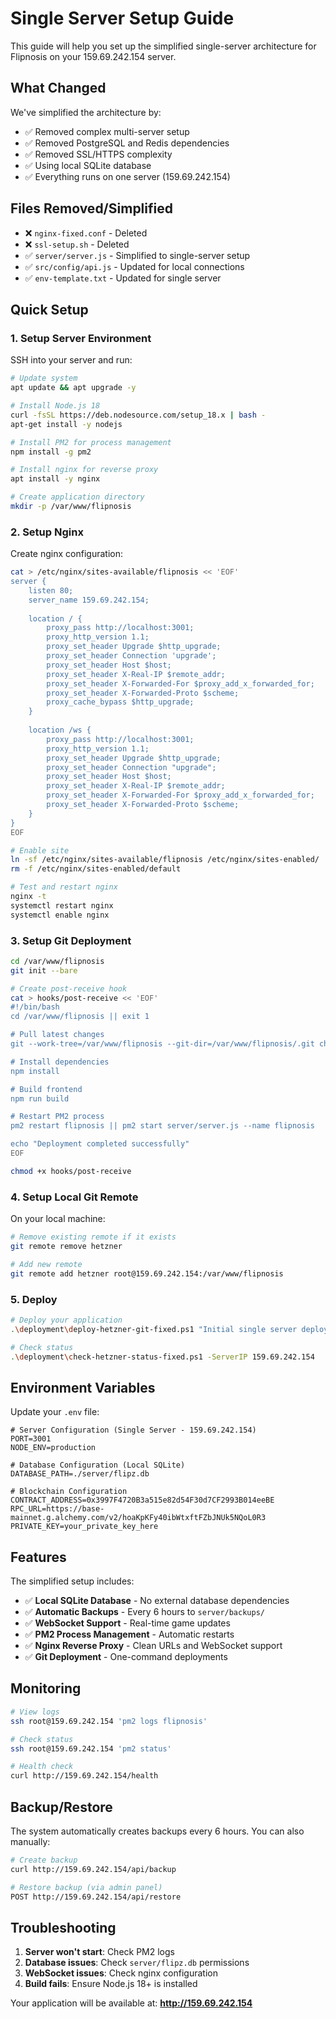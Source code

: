 # Single Server Setup Guide

This guide will help you set up the simplified single-server architecture for Flipnosis on your 159.69.242.154 server.

## What Changed

We've simplified the architecture by:
- ✅ Removed complex multi-server setup
- ✅ Removed PostgreSQL and Redis dependencies
- ✅ Removed SSL/HTTPS complexity
- ✅ Using local SQLite database
- ✅ Everything runs on one server (159.69.242.154)

## Files Removed/Simplified

- ❌ `nginx-fixed.conf` - Deleted
- ❌ `ssl-setup.sh` - Deleted
- ✅ `server/server.js` - Simplified to single-server setup
- ✅ `src/config/api.js` - Updated for local connections
- ✅ `env-template.txt` - Updated for single server

## Quick Setup

### 1. Setup Server Environment

SSH into your server and run:

```bash
# Update system
apt update && apt upgrade -y

# Install Node.js 18
curl -fsSL https://deb.nodesource.com/setup_18.x | bash -
apt-get install -y nodejs

# Install PM2 for process management
npm install -g pm2

# Install nginx for reverse proxy
apt install -y nginx

# Create application directory
mkdir -p /var/www/flipnosis
```

### 2. Setup Nginx

Create nginx configuration:

```bash
cat > /etc/nginx/sites-available/flipnosis << 'EOF'
server {
    listen 80;
    server_name 159.69.242.154;
    
    location / {
        proxy_pass http://localhost:3001;
        proxy_http_version 1.1;
        proxy_set_header Upgrade $http_upgrade;
        proxy_set_header Connection 'upgrade';
        proxy_set_header Host $host;
        proxy_set_header X-Real-IP $remote_addr;
        proxy_set_header X-Forwarded-For $proxy_add_x_forwarded_for;
        proxy_set_header X-Forwarded-Proto $scheme;
        proxy_cache_bypass $http_upgrade;
    }
    
    location /ws {
        proxy_pass http://localhost:3001;
        proxy_http_version 1.1;
        proxy_set_header Upgrade $http_upgrade;
        proxy_set_header Connection "upgrade";
        proxy_set_header Host $host;
        proxy_set_header X-Real-IP $remote_addr;
        proxy_set_header X-Forwarded-For $proxy_add_x_forwarded_for;
        proxy_set_header X-Forwarded-Proto $scheme;
    }
}
EOF

# Enable site
ln -sf /etc/nginx/sites-available/flipnosis /etc/nginx/sites-enabled/
rm -f /etc/nginx/sites-enabled/default

# Test and restart nginx
nginx -t
systemctl restart nginx
systemctl enable nginx
```

### 3. Setup Git Deployment

```bash
cd /var/www/flipnosis
git init --bare

# Create post-receive hook
cat > hooks/post-receive << 'EOF'
#!/bin/bash
cd /var/www/flipnosis || exit 1

# Pull latest changes
git --work-tree=/var/www/flipnosis --git-dir=/var/www/flipnosis/.git checkout -f HEAD

# Install dependencies
npm install

# Build frontend
npm run build

# Restart PM2 process
pm2 restart flipnosis || pm2 start server/server.js --name flipnosis

echo "Deployment completed successfully"
EOF

chmod +x hooks/post-receive
```

### 4. Setup Local Git Remote

On your local machine:

```bash
# Remove existing remote if it exists
git remote remove hetzner

# Add new remote
git remote add hetzner root@159.69.242.154:/var/www/flipnosis
```

### 5. Deploy

```bash
# Deploy your application
.\deployment\deploy-hetzner-git-fixed.ps1 "Initial single server deployment"

# Check status
.\deployment\check-hetzner-status-fixed.ps1 -ServerIP 159.69.242.154
```

## Environment Variables

Update your `.env` file:

```env
# Server Configuration (Single Server - 159.69.242.154)
PORT=3001
NODE_ENV=production

# Database Configuration (Local SQLite)
DATABASE_PATH=./server/flipz.db

# Blockchain Configuration
CONTRACT_ADDRESS=0x3997F4720B3a515e82d54F30d7CF2993B014eeBE
RPC_URL=https://base-mainnet.g.alchemy.com/v2/hoaKpKFy40ibWtxftFZbJNUk5NQoL0R3
PRIVATE_KEY=your_private_key_here
```

## Features

The simplified setup includes:

- ✅ **Local SQLite Database** - No external database dependencies
- ✅ **Automatic Backups** - Every 6 hours to `server/backups/`
- ✅ **WebSocket Support** - Real-time game updates
- ✅ **PM2 Process Management** - Automatic restarts
- ✅ **Nginx Reverse Proxy** - Clean URLs and WebSocket support
- ✅ **Git Deployment** - One-command deployments

## Monitoring

```bash
# View logs
ssh root@159.69.242.154 'pm2 logs flipnosis'

# Check status
ssh root@159.69.242.154 'pm2 status'

# Health check
curl http://159.69.242.154/health
```

## Backup/Restore

The system automatically creates backups every 6 hours. You can also manually:

```bash
# Create backup
curl http://159.69.242.154/api/backup

# Restore backup (via admin panel)
POST http://159.69.242.154/api/restore
```

## Troubleshooting

1. **Server won't start**: Check PM2 logs
2. **Database issues**: Check `server/flipz.db` permissions
3. **WebSocket issues**: Check nginx configuration
4. **Build fails**: Ensure Node.js 18+ is installed

Your application will be available at: **http://159.69.242.154**
